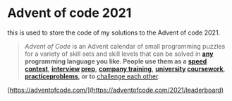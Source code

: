 # Advent of code 2021

this is used to store the code of my solutions to the Advent of code 2021.

> *Advent of Code* is an Advent calendar of small programming puzzles for a variety of skill sets and skill levels that can be solved in **[any](https://github.com/search?q=advent+of+code) programming language you like. People use them as a** **[speed contest](https://adventofcode.com/leaderboard),** **[interview](https://y3l2n.com/2018/05/09/interview-prep-advent-of-code/) [prep](https://twitter.com/dznqbit/status/1037607793144938497),** **[company training](https://twitter.com/pgoultiaev/status/950805811583963137),** **[university](https://gitlab.com/imhoffman/fa19b4-mat3006/wikis/home) [coursework](https://www.gribblelab.org/scicomp2019/),** **[practice](https://twitter.com/mrdanielklein/status/936267621468483584)[problems](https://comp215.blogs.rice.edu/), or to** [challenge each other](https://www.reddit.com/r/adventofcode/search?q=flair%3Aupping&restrict_sr=on).

[https://adventofcode.com/](https://adventofcode.com/2021/leaderboard)
